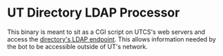 # UT Directory LDAP Processor

This binary is meant to sit as a CGI script on UTCS's web servers and access the [directory's LDAP endpoint](https://directory.utexas.edu/about.php). This allows information needed by the bot to be accessible outside of UT's network.
